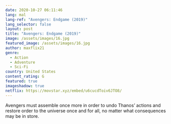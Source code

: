 ```yaml
---
date: 2020-10-27 06:11:46
lang: mal
lang-ref: "Avengers: Endgame (2019)"
lang_selector: false
layout: post
title: "Avengers: Endgame (2019)"
image: /assets/images/16.jpg
featured_image: /assets/images/16.jpg
author: maxflix21
genre:
  - Action
  - Adventure
  - Sci-Fi
country: United States
content_rating: G
featured: true
imageshadow: true
netflix: https://movstar.xyz/embed/u6cucdToiv6JTO8/
---
```

Avengers must assemble once more in order to undo Thanos’ actions and restore order to the universe once and for all, no matter what consequences may be in store.